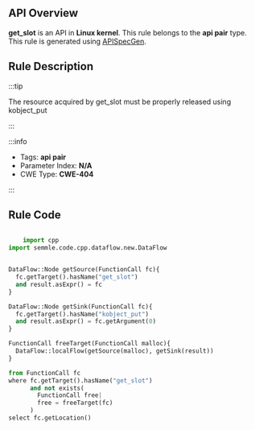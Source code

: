 ---
---


## API Overview
**get_slot** is an API in **Linux kernel**. This rule belongs to the **api pair** type. This rule is generated using [APISpecGen](../../tools/APISpecGen).
## Rule Description

:::tip

The resource acquired by get_slot must be properly released using kobject_put

:::

:::info

- Tags: **api pair**
- Parameter Index: **N/A**
- CWE Type: **CWE-404**

:::

## Rule Code
```python

    import cpp
import semmle.code.cpp.dataflow.new.DataFlow


DataFlow::Node getSource(FunctionCall fc){
  fc.getTarget().hasName("get_slot")
  and result.asExpr() = fc
}

DataFlow::Node getSink(FunctionCall fc){
  fc.getTarget().hasName("kobject_put")
  and result.asExpr() = fc.getArgument(0)
}

FunctionCall freeTarget(FunctionCall malloc){
  DataFlow::localFlow(getSource(malloc), getSink(result))
}

from FunctionCall fc
where fc.getTarget().hasName("get_slot")
      and not exists(
        FunctionCall free| 
        free = freeTarget(fc)
      )
select fc.getLocation()

    
```
